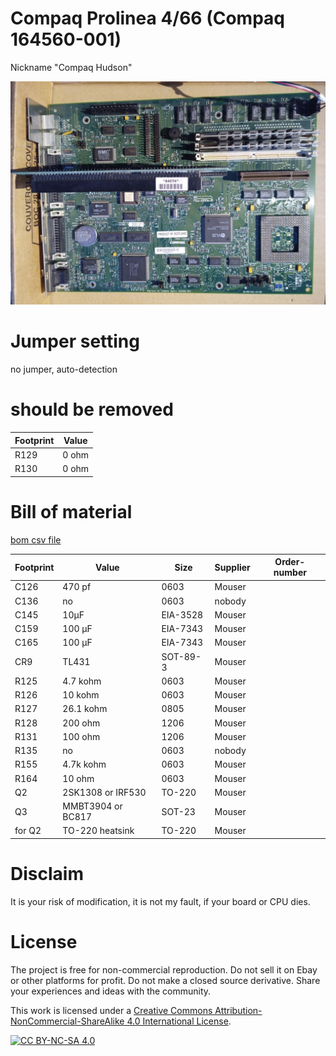 # Compaq Prolinea 4/66 (Compaq 164560-001) 
Nickname "Compaq Hudson" 

![pictures](https://github.com/matt1187/3.3V-adventure/blob/main/compaq_hudson/hudson.jpg)


# Jumper setting
no jumper, auto-detection

# should be removed
|Footprint|Value|
|------|----|
|R129|0 ohm|
|R130|0 ohm|

# Bill of material
[bom csv file](https://github.com/matt1187/3.3V-adventure/blob/main/compaq_hudson/hudson3.3V.csv)

|Footprint|Value|Size|Supplier|Order-number|
|--------------|-----|-----|-------|-----------------|
|C126| 470 pf|0603|Mouser||
|C136| no |0603|nobody||
|C145| 10µF |EIA-3528|Mouser||
|C159| 100 µF|EIA-7343|Mouser||
|C165| 100 µF|EIA-7343|Mouser||
|CR9| TL431 |SOT-89-3|Mouser||
|R125| 4.7 kohm|0603|Mouser||
|R126| 10 kohm|0603|Mouser||
|R127| 26.1 kohm|0805|Mouser||
|R128| 200 ohm|1206|Mouser||
|R131| 100 ohm|1206|Mouser||
|R135| no |0603|nobody||
|R155| 4.7k kohm|0603|Mouser||
|R164| 10 ohm|0603|Mouser||
|Q2|2SK1308 or IRF530|TO-220|Mouser||
|Q3|MMBT3904 or BC817|SOT-23|Mouser||
|for Q2|TO-220 heatsink|TO-220|Mouser||




# Disclaim
It is your risk of modification, it is not my fault, if your board or CPU dies.


# License
The project is free for non-commercial reproduction. Do not sell it on Ebay or other platforms for profit. Do not make a closed source derivative. Share your experiences and ideas with the community.

This work is licensed under a [Creative Commons Attribution-NonCommercial-ShareAlike 4.0 International License][cc-by-nc-sa].

[![CC BY-NC-SA 4.0][cc-by-nc-sa-image]][cc-by-nc-sa]

[cc-by-nc-sa]: http://creativecommons.org/licenses/by-nc-sa/4.0/
[cc-by-nc-sa-image]: https://licensebuttons.net/l/by-nc-sa/4.0/88x31.png

